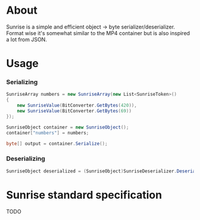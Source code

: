 # About
Sunrise is a simple and efficient object -> byte serializer/deserializer.<br>
Format wise it's somewhat similar to the MP4 container but is also inspired a lot from JSON.<br>

# Usage
### Serializing
```cs
SunriseArray numbers = new SunriseArray(new List<SunriseToken>() 
{ 
    new SunriseValue(BitConverter.GetBytes(420)),
    new SunriseValue(BitConverter.GetBytes(69))
});

SunriseObject container = new SunriseObject();
container["numbers"] = numbers;

byte[] output = container.Serialize();
```

### Deserializing
```cs
SunriseObject deserialized = (SunriseObject)SunriseDeserializer.Deserialize(output);
```

# Sunrise standard specification
TODO
